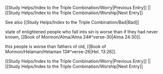 [[Study Helps/Index to the Triple Combination/Worry|Previous Entry]]  ||  [[Study Helps/Index to the Triple Combination/Worship|Next Entry]]

 See also [[Study Helps/Index to the Triple Combination/Bad|Bad]]

 state of enlightened people who fall into sin is worse than if they had never known, [[Book of Mormon/Alma/Alma 24#^verse-30|Alma 24:30]].

 this people is worse than fathers of old, [[Book of Mormon/Helaman/Helaman 13#^verse-26|Hel. 13:26]].

[[Study Helps/Index to the Triple Combination/Worry|Previous Entry]]  ||  [[Study Helps/Index to the Triple Combination/Worship|Next Entry]]